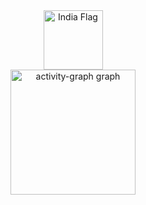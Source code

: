 <div align="center">
  <img src="https://upload.wikimedia.org/wikipedia/en/4/41/Flag_of_India.svg" alt="India Flag" style="width: 95px; vertical-align: top;">
</div>
<div align="center">
  <img src="https://github-readme-activity-graph.vercel.app/graph?username=Sachan-aditya&theme=github-dark" height="200" alt="activity-graph graph">
</div>
